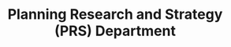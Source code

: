 ---
layout: page
title: Planning Research and Strategy (PRS) Department
permalink: "/about/departments/planning-research-and-astrategy"
main: |-
    The department was established in accordance with the Civil Service Reforms Act No. 43 of 1988 of the Federal Government of Nigeria to address the missing links in plans and projects implementation as well as to provide the necessary data base required for planning purposes.

    The department acts primarily as:
    1. the custodian of planning, research and statistics functions.
    2. playing a pivotal role in planning, progress tracking, as well as coordination of the Council’s projects, programmes and activities according to schedule and in line with budget.
    3. complementary role towards facilitating the activities of the Council across all
    departments.

    The objective of the department is to support high level productivity and operational efficiency of the Council. Its vision is to ensure that CPC operates at the highest level of efficiency and effectiveness through systematic and explicit planning, research and data analysis. The mission of the department is to be the Council’s think-tank, offering a clear roadmap towards speedily reaching end goals/outcomes in a timely and most effective manner.

    The functions of the department are as follows:
    1. Preparation of the Council’s policies and plans.
    2. Monitoring and evaluation of the Council’s projects and programmes to measure progress towards set goals.
    3. Monitoring of set performance and efficiency targets of the various sub- divisions of the Council.
    4. Conducting socio-economic research and analysis in all sectors over which the Council has jurisdiction to support law enforcement and advocacy efforts.
    5. Conducting sectoral research projects on consumer infractions that will produce outputs of direct benefits to consumers.
    6. Providing advisory strategic snapshots to determine the Council’s best routes towards success.
    7. Developing and managing relationships with researchers in universities, research institutes and other government agencies.
    8. Management of data gathering/information handling programmes that meet consumer needs.
    9. Collection and processing of operational data and statistics.
    10. Supervision of the Council’s distant offices.
    11. Coordinating strategic interface with Consumer Protection Agencies across the 36 States and FCT.
    12. Preparation of monthly, quarterly and annual reports.
    13. Presentation of corporate briefs, technical inputs and Key Programme Priorities (KPP) of the Council to the Presidency, Office of the Head of Civil Service of the Federation (OHCSF), the Supervising Federal Ministry of Industry, Trade and Investment other external stakeholders.
---